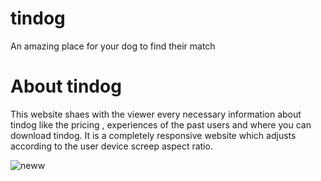# tindog
An amazing place for your dog to find their match

# About tindog
This website shaes with the viewer every necessary information about tindog like the pricing , experiences of the past users and where you can download tindog. It is a completely responsive website which adjusts according to the user device screep aspect ratio.

![neww](https://user-images.githubusercontent.com/100013206/186658328-0709eeb1-19d1-4b68-a3e2-b5ee478dc629.jpg)

